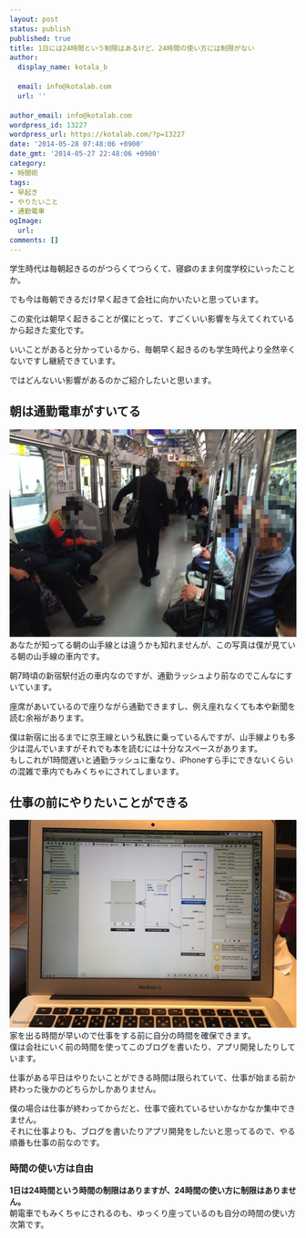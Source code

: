 ```yaml
---
layout: post
status: publish
published: true
title: 1日には24時間という制限はあるけど、24時間の使い方には制限がない
author:
  display_name: kotala_b

  email: info@kotalab.com
  url: ''

author_email: info@kotalab.com
wordpress_id: 13227
wordpress_url: https://kotalab.com/?p=13227
date: '2014-05-28 07:48:06 +0900'
date_gmt: '2014-05-27 22:48:06 +0900'
category:
- 時間術
tags:
- 早起き
- やりたいこと
- 通勤電車
ogImage:
  url:
comments: []
---
```

<p>学生時代は毎朝起きるのがつらくてつらくて、寝癖のまま何度学校にいったことか。</p>
<p>でも今は毎朝できるだけ早く起きて会社に向かいたいと思っています。</p>
<p>この変化は朝早く起きることが僕にとって、すごくいい影響を与えてくれているから起きた変化です。</p>
<p>いいことがあると分かっているから、毎朝早く起きるのも学生時代より全然辛くないですし継続できています。</p>
<p>ではどんないい影響があるのかご紹介したいと思います。<br />
</p>
<!--more-->
<h2>朝は通勤電車がすいてる</h2>
<p><img src="/wp-content/uploads/early-morning_140528_01.jpg" alt="Early morning 140528 01" title="early-morning_140528_01.JPG" border="0" width="548" height="365" /><br />
あなたが知ってる朝の山手線とは違うかも知れませんが、この写真は僕が見ている朝の山手線の車内です。</p>
<p>朝7時頃の新宿駅付近の車内なのですが、通勤ラッシュより前なのでこんなにすいています。</p>
<p>座席があいているので<span class="b">座りながら通勤できますし、例え座れなくても本や新聞を読む余裕があります</span>。</p>
<p>僕は新宿に出るまでに京王線という私鉄に乗っているんですが、山手線よりも多少は混んでいますがそれでも本を読むには十分なスペースがあります。<br />
もしこれが1時間遅いと通勤ラッシュに重なり、iPhoneすら手にできないくらいの混雑で車内でもみくちゃにされてしまいます。</p>
<h2>仕事の前にやりたいことができる</h2>
<p><img src="/wp-content/uploads/early-morning_140528_02.jpg" alt="Early morning 140528 02" title="early-morning_140528_02.JPG" border="0" width="548" height="365" /><br />
家を出る時間が早いので仕事をする前に自分の時間を確保できます。<br />
僕は会社にいく前の時間を使ってこのブログを書いたり、アプリ開発したりしています。</p>
<p>仕事がある平日はやりたいことができる時間は限られていて、仕事が始まる前か終わった後かのどちらかしかありません。</p>
<p>僕の場合は仕事が終わってからだと、仕事で疲れているせいかなかなか集中できません。<br />
それに<span class="b">仕事よりも、ブログを書いたりアプリ開発をしたい</span>と思ってるので、やる順番も仕事の前なのです。</p>
<h3>時間の使い方は自由</h3>
<p><strong>1日は24時間という時間の制限はありますが、24時間の使い方に制限はありません。</strong><br />
朝電車でもみくちゃにされるのも、ゆっくり座っているのも自分の時間の使い方次第です。</p>
